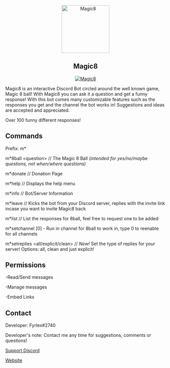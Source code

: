 <div align="center">
<img src="https://i.imgur.com/5zAi5QU.png" width="150" height="150" alt="Magic8" class="center">
  <h2>Magic8</h2>
<a href="https://top.gg/bot/484148705507934208" >
  <img src="https://top.gg/api/widget/484148705507934208.svg?usernamecolor=9a00ff&topcolor=1F1F1F" alt="Magic8" />
</a><br>
</div>


Magic8 is an interactive Discord Bot circled around the well known game, Magic 8 ball! With Magic8 you can ask it a question and get a funny response! With this bot comes many customizable features such as the responses you get and the channel the bot works in! Suggestions and ideas are accepted and appreciated.

Over 100 funny different responses!

## Commands
Prefix: m*

m\*8ball \<question\> // The Magic 8 Ball *(intended for yes/no/maybe questions, not when/where questions)*

m\*donate // Donation Page

m\*help // Displays the help menu

m\*info // Bot/Server Information

m\*leave // Kicks the bot from your Discord server, replies with the invite link incase you want to invite Magic8 back

m\*list // List the responses for 8ball, feel free to request one to be added

m\*setchannel [0] - Run in channel for 8ball to work in, type 0 to reenable for all channels

m\*setreplies <all/explicit/clean> // *New!* Set the type of replies for your server! Options: all, clean and just explicit!




## Permissions

-Read/Send messages

-Manage messages

-Embed Links

## Contact
Developer: Fyrlex#2740

Developer's note: Contact me any time for suggestions, comments or questions!

[Support Discord](https://dicsord.gg/MYKfu5Q "Magic8 Support Server")

[Website](https://magic8-bot.glitch.me/ "Magic8 Stats")
